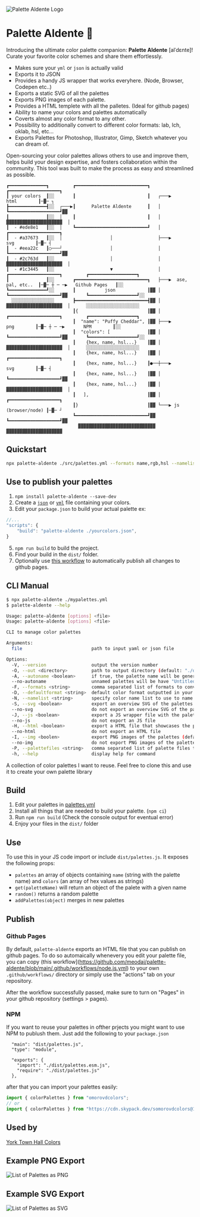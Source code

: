 ![Palette Aldente Logo](palette-aldente-logo.png "Palette Aldente")

# Palette Aldente 🍝

Introducing the ultimate color palette companion: **Palette Aldente** [alˈdɛnte]! Curate your favorite color schemes and share them effortlessly.

- Makes sure your `yml` or `json` is actually valid
- Exports it to JSON
- Provides a handy JS wrapper that works everyhere. (Node, Browser, Codepen etc..)
- Exports a static SVG of all the palettes
- Exports PNG images of each palette.
- Provides a HTML templete with all the palletes. (Ideal for github pages)
- Ability to name your colors and palettes automatically
- Coverts almost any color format to any other.
- Possibility to additionally convert to different color formats: lab, lch, oklab, hsl, etc...
- Exports Palettes for Photoshop, Illustrator, Gimp, Sketch whatever you can dream of.

Open-sourcing your color palettes allows others to use and improve them, helps build your design expertise, and fosters collaboration within the community. This tool was built to make the process as easy and streamlined as possible.

```text
┏━━━━━━━━━━━━━━┓         ┏━━━━━━━━━━━━━━━━━━━━━━━━━━━┓       ┏━━━━━━━━━━━━━━━━━━━┓                               
┃ your colors  ┃░░       ┃                           ┃   ┌───▶       html        ┃─▓─ ┐                          
┣━━━━━━━━━━━━━━┫░░  ┌───▶┃      Palette Aldente      ┃   │   ┗━━━━━━━━━━━━━━━━━━━┛▓▓                             
┃              ┃░░  │    ┃                           ┃   │     ▓▓▓▓▓▓▓▓▓▓▓▓▓▓▓▓▓▓▓▓▓  │                          
┃  - #ede8e1   ┃░░  │    ┗━━━━━━━━━━━━━━━━━━━━━━━━━━━┛   │   ┏━━━━━━━━━━━━━━━━━━━┓                               
┃  - #a37673   ┃░░  │                  │                 ├───▶        svg        ┃─▓─ ┤                          
┃  - #eea22c   ┃○───┘                  │                 │   ┗━━━━━━━━━━━━━━━━━━━┛▓▓                             
┃  - #2c763d   ┃░░                     │                 │     ▓▓▓▓▓▓▓▓▓▓▓▓▓▓▓▓▓▓▓▓▓  │                          
┃  - #1c3445   ┃░░                     ▼                 │   ┏━━━━━━━━━━━━━━━━━━━┓         ┏━━━━━━━━━━━━━━━━━━┓  
┃              ┃░░       ┏━━━━━━━━━━━━━━━━━━━━━━━━━━━┓   ├───▶  ase, pal, etc..  ┃─▓─ ┼ ─ ─▶   Github Pages   ┃░░
┗━━━━━━━━━━━━━━┛░░       ┃           json            ┃▓▓ │   ┗━━━━━━━━━━━━━━━━━━━┛▓▓       ┗━━━━━━━━━━━━━━━━━━┛░░
  ░░░░░░░░░░░░░░░░       ┣━━━━━━━━━━━━━━━━━━━━━━━━━━━┫▓▓ │     ▓▓▓▓▓▓▓▓▓▓▓▓▓▓▓▓▓▓▓▓▓  │      ░░░░░░░░░░░░░░░░░░░░
                         ┃{                          ┃▓▓ │   ┏━━━━━━━━━━━━━━━━━━━┓         ┏━━━━━━━━━━━━━━━━━━┓  
                         ┃  "name": "Puffy Cheddar", ┃▓▓ ├───▶        png        ┃─▓─ ┼ ─ ─▶       NPM        ┃░░
                         ┃  "colors": [              ┃▓▓ │   ┗━━━━━━━━━━━━━━━━━━━┛▓▓       ┗━━━━━━━━━━━━━━━━━━┛░░
                         ┃    {hex, name, hsl...}    ┃▓▓ │     ▓▓▓▓▓▓▓▓▓▓▓▓▓▓▓▓▓▓▓▓▓  │      ░░░░░░░░░░░░░░░░░░░░
                         ┃    {hex, name, hsl...}    ┃▓▓ │   ┏━━━━━━━━━━━━━━━━━━━┓                               
                         ┃    {hex, name, hsl...}    ┃●──┼───▶        svg        ┃─▓─ ┤                          
                         ┃    {hex, name, hsl...}    ┃▓▓ │   ┗━━━━━━━━━━━━━━━━━━━┛▓▓                             
                         ┃    {hex, name, hsl...}    ┃▓▓ │     ▓▓▓▓▓▓▓▓▓▓▓▓▓▓▓▓▓▓▓▓▓  │                          
                         ┃   ],                      ┃▓▓ │   ┏━━━━━━━━━━━━━━━━━━━┓                               
                         ┃}                          ┃▓▓ └───▶ js (browser/node) ┃─▓─ ┘                          
                         ┗━━━━━━━━━━━━━━━━━━━━━━━━━━━┛▓▓     ┗━━━━━━━━━━━━━━━━━━━┛▓▓                             
                           ▓▓▓▓▓▓▓▓▓▓▓▓▓▓▓▓▓▓▓▓▓▓▓▓▓▓▓▓▓       ▓▓▓▓▓▓▓▓▓▓▓▓▓▓▓▓▓▓▓▓▓                             
```

## Quickstart
  
```bash
npx palette-aldente ./src/palettes.yml --formats name,rgb,hsl --namelist bestOf --palettefiles ase
```

## Use to publish your palettes

1. `npm install palette-aldente --save-dev`
2. Create a [`json`](https://github.com/studioyorktown/coloryorktownhall/blob/main/src/merged.json) or [`yml`](https://github.com/meodai/palette-aldente/blob/main/src/palettes.yml) file containing your colors.
3. Edit your `package.json` to build your actual palette ex: 
```js
//...
"scripts": {
    "build": "palette-aldente ./yourcolors.json",
}
```
5. `npm run build` to build the project.
6. Find your build in the `dist/` folder.
7. Optionally use [this workflow](https://github.com/meodai/palette-aldente/blob/main/.github/workflows/node.js.yml) to automatically publish all changes to github pages.

## CLI Manual

```bash
$ npx palette-aldente ./mypalettes.yml 
$ palette-aldente --help

Usage: palette-aldente [options] <file>
Usage: palette-aldente [options] <file>

CLI to manage color palettes

Arguments:
  file                          path to input yaml or json file

Options:
  -V, --version                 output the version number
  -O, --out <directory>         path to output directory (default: "./dist")
  -A, --autoname <boolean>      if true, the palette name will be generated from the colors contained (default: true)
  --no-autoname                 unnamed palettes will be have "Untitled <n>" as name
  -F, --formats <string>        comma separated list of formats to convert to
  -D, --defaultformat <string>  default color format outputted in your target file (default: "hex")
  -N, --namelist <string>       specify color name list to use to name colors on export (default: "bestOf")
  -S, --svg <boolean>           export an overview SVG of the palettes (default: true)
  --no-svg                      do not export an overview SVG of the palettes
  -J, --js <boolean>            export a JS wrapper file with the palettes an a minimal API (default: true)
  --no-js                       do not export an JS file
  -H, --html <boolean>          export a HTML file that showcases the palettes (default: true)
  --no-html                     do not export an HTML file
  -I, --img <boolen>            export PNG images of the palettes (default: true)
  --no-img                      do not export PNG images of the palettes
  -P, --palettefiles <string>   comma separated list of palette files to export (default: false)
  -h, --help                    display help for command
```

A collection of color palettes I want to reuse.
Feel free to clone this and use it to create your own palette library

## Build

1. Edit your palettes in [palettes.yml](/src/palettes.yml)
2. Install all things that are needed to build your palette. (`npm ci`)
3. Run `npm run build` (Check the console output for eventual error)
4. Enjoy your files in the `dist/` folder

## Use

To use this in your JS code import or include `dist/palettes.js`. It exposes the following props:
- `palettes` an array of objects containing `name` (string with the palette name) and `colors` (an array of hex values as strings)
- `get(paletteName)` will return an object of the palete with a given name
- `random()` returns a random palette
- `addPalettes(object)` merges in new palettes

## Publish

### Github Pages

By default, `palette-aldente` exports an HTML file that you can publish on github pages. To do so automaically whenevery you edit your palette file, you can copy (this workflow](https://github.com/meodai/palette-aldente/blob/main/.github/workflows/node.js.yml) to your own `.github/workflows/` directory or simply use the "actions" tab on your repository.

After the workflow successfully passed, make sure to turn on "Pages" in your github repository (settings > pages).

### NPM

If you want to reuse your palettes in ofther prjects you might want to use NPM to publush them. 
Just add the following to your `package.json`

```
  "main": "dist/palettes.js",
  "type": "module",
```
```
  "exports": {
    "import": "./dist/palettes.esm.js",
    "require": "./dist/palettes.js"
  },
```

after that you can import your palettes easily:
```js
import { colorPalettes } from "omorovdcolors"; 
// or
import { colorPalettes } from "https://cdn.skypack.dev/somorovdcolors@1.0.1";
```

## Used by
[York Town Hall Colors](https://github.com/studioyorktown/coloryorktownhall)

## Example PNG Export

![List of Palettes as PNG](/dist/palettes.png)

## Example SVG Export

![List of Palettes as SVG](/dist/palettes.svg)
